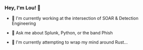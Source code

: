 ### Hey, I'm Lou! :wave:

- :office: I'm currently working at the intersection of SOAR & Detection Engineering

- :speech_balloon: Ask me about Splunk, Python, or the band Phish

- :seedling: I'm currently attempting to wrap my mind around Rust...
